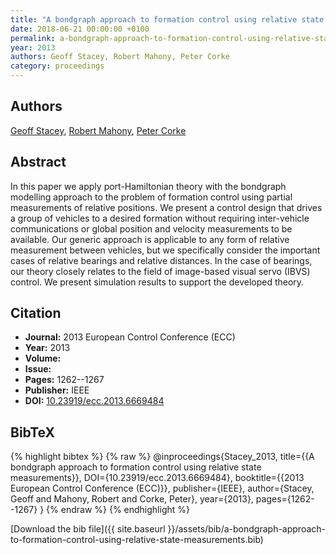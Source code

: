 ```yaml
---
title: "A bondgraph approach to formation control using relative state measurements"
date: 2018-06-21 00:00:00 +0100
permalink: a-bondgraph-approach-to-formation-control-using-relative-state-measurements
year: 2013
authors: Geoff Stacey, Robert Mahony, Peter Corke
category: proceedings
---
```

 
## Authors
[Geoff Stacey](authors/geoff-stacey), [Robert Mahony](authors/robert-mahony), [Peter Corke](authors/peter-corke)
 
## Abstract
In this paper we apply port-Hamiltonian theory with the bondgraph modelling approach to the problem of formation control using partial measurements of relative positions. We present a control design that drives a group of vehicles to a desired formation without requiring inter-vehicle communications or global position and velocity measurements to be available. Our generic approach is applicable to any form of relative measurement between vehicles, but we specifically consider the important cases of relative bearings and relative distances. In the case of bearings, our theory closely relates to the field of image-based visual servo (IBVS) control. We present simulation results to support the developed theory.
 
## Citation
- **Journal:** 2013 European Control Conference (ECC)
- **Year:** 2013
- **Volume:** 
- **Issue:** 
- **Pages:** 1262--1267
- **Publisher:** IEEE
- **DOI:** [10.23919/ecc.2013.6669484](https://doi.org/10.23919/ecc.2013.6669484)
 
## BibTeX
{% highlight bibtex %}
{% raw %}
@inproceedings{Stacey_2013,
  title={{A bondgraph approach to formation control using relative state measurements}},
  DOI={10.23919/ecc.2013.6669484},
  booktitle={{2013 European Control Conference (ECC)}},
  publisher={IEEE},
  author={Stacey, Geoff and Mahony, Robert and Corke, Peter},
  year={2013},
  pages={1262--1267}
}
{% endraw %}
{% endhighlight %}
 
[Download the bib file]({{ site.baseurl }}/assets/bib/a-bondgraph-approach-to-formation-control-using-relative-state-measurements.bib)
 
